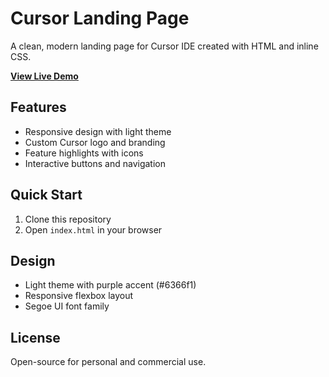 # Cursor Landing Page

A clean, modern landing page for Cursor IDE created with HTML and inline CSS.

**[View Live Demo](https://shahalt1.github.io/cursor-project-1/)**

## Features

- Responsive design with light theme
- Custom Cursor logo and branding
- Feature highlights with icons
- Interactive buttons and navigation

## Quick Start

1. Clone this repository
2. Open `index.html` in your browser

## Design

- Light theme with purple accent (#6366f1)
- Responsive flexbox layout
- Segoe UI font family

## License

Open-source for personal and commercial use. 